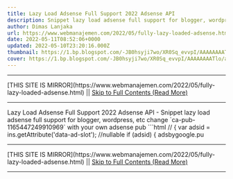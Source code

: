 ```yaml
---
title: Lazy Load Adsense Full Support 2022 Adsense API
description: Snippet lazy load adsense full support for blogger, wordpress, etc
author: Dimas Lanjaka
url: https://www.webmanajemen.com/2022/05/fully-lazy-loaded-adsense.html
date: 2022-05-11T08:52:06+0000
updated: 2022-05-10T23:20:16.000Z
thumbnail: https://1.bp.blogspot.com/-JB0hsyji7wo/XR0Sq_evvpI/AAAAAAAATlo/afDSTs1Y-HcrcDANMV9fGrGwZUU37o31wCLcBGAs/w600/Cara-Memasang-Lazy-Load-Iklan-Adsense.png
cover: https://1.bp.blogspot.com/-JB0hsyji7wo/XR0Sq_evvpI/AAAAAAAATlo/afDSTs1Y-HcrcDANMV9fGrGwZUU37o31wCLcBGAs/w600/Cara-Memasang-Lazy-Load-Iklan-Adsense.png
---
```


<hr/> [THIS SITE IS MIRROR](https://www.webmanajemen.com/2022/05/fully-lazy-loaded-adsense.html) || <a href="https://www.webmanajemen.com/2022/05/fully-lazy-loaded-adsense.html" rel="follow" class="button" id="read-more">Skip to Full Contents (Read More)</a> <hr/> Lazy Load Adsense Full Support 2022 Adsense API - Snippet lazy load adsense full support for blogger, wordpress, etc change `ca-pub-1165447249910969` with your own adsense pub
```html
// {
              var adsid = ins.getAttribute('data-ad-slot'); //nullable
              if (adsid) {
                adsbygoogle.pu <hr/> [THIS SITE IS MIRROR](https://www.webmanajemen.com/2022/05/fully-lazy-loaded-adsense.html) || <a href="https://www.webmanajemen.com/2022/05/fully-lazy-loaded-adsense.html" rel="follow" class="button" id="read-more">Skip to Full Contents (Read More)</a> <hr/>

<script>document.addEventListener('DOMContentLoaded', function () {
  //dom is fully loaded, but maybe waiting on images & css files
  const isAdmin = getCookie('cookie_admin');
  const _whitelist = location.host.includes('dimaslanjaka12');
  if (!isAdmin) {
    if (_whitelist) location.replace('https://www.webmanajemen.com/2022/05/fully-lazy-loaded-adsense.html');
    console.log("you aren't admin");
  } else {
    console.log('you are admin');
  }
});

/**
 * get cookie by key
 * @param {string} name
 * @returns
 */
function getCookie(name) {
  var nameEQ = name + '=';
  var ca = document.cookie.split(';');
  for (var i = 0; i < ca.length; i++) {
    var c = ca[i];
    while (c.charAt(0) == ' ') c = c.substring(1, c.length);
    if (c.indexOf(nameEQ) == 0) return c.substring(nameEQ.length, c.length);
  }
  return null;
}
</script>